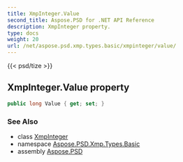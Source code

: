 ```yaml
---
title: XmpInteger.Value
second_title: Aspose.PSD for .NET API Reference
description: XmpInteger property. 
type: docs
weight: 20
url: /net/aspose.psd.xmp.types.basic/xmpinteger/value/
---
```

{{< psd/tize >}}
## XmpInteger.Value property

```csharp
public long Value { get; set; }
```

### See Also

* class [XmpInteger](../)
* namespace [Aspose.PSD.Xmp.Types.Basic](../../xmpinteger/)
* assembly [Aspose.PSD](../../../)


